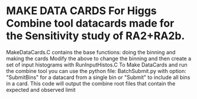 # MAKE DATA CARDS For Higgs Combine tool datacards made for the Sensitivity study of RA2+RA2b. 
MakeDataCards.C contains the base functions: doing the binning and making the cards 
Modify the above to change the binning and then create a set of input histograms with RunInputHistos.C
To Make DataCards and run the combine tool you can use the python file: BatchSubmit.py with option:
"SubmitBins" for a datacard from a single bin or "Submit" to include all bins in a card. 
This code will output the combine root files that contain the expected and observed limit 
